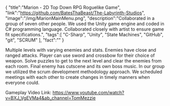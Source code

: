 {
    "title":"Marion - 2D Top Down RPG Roguelike Game",
    "link":"https://github.com/BatesThaBeast/The-Labyrinth-Studios",
    "image":"/img/MarionMainMenu.png",
    "description":"Collaborated in a group of seven other people. We used the Unity game engine and coded in C# programming language. Collaborated closely with artist to ensure game fit specifications.",
    "tags":[
          "C-Sharp",
          "Unity",
          "State Machines",
          "GitHub",
          "git",
          "SCRUM"
        ],
    "fact":""
}


Multiple levels with varying enemies and stats. Enemies have close and ranged attacks. Player can use sword and crossbow for their choice of weapon. Solve puzzles to get to the next level and clear the enemies from each room. Final enemy has cutscene and its own boss music. In our group we utilized the scrum development methodology approach. We scheduled meetings with each other to create changes in timely manners when everyone could.

Gameplay Video Link: https://www.youtube.com/watch?v=BXJ_VgEVMa4&ab_channel=TomMezzie